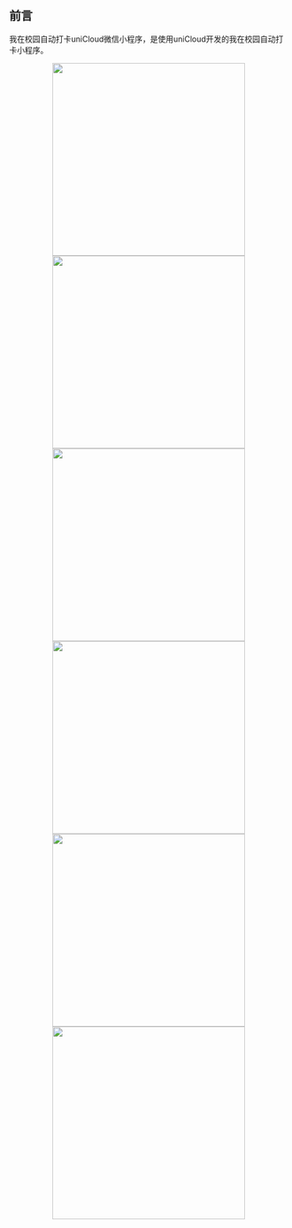 ## 前言
我在校园自动打卡uniCloud微信小程序，是使用uniCloud开发的我在校园自动打卡小程序。
<p style="text-align: center;">
	<img src="https://user-images.githubusercontent.com/46881167/166615203-00038330-9d64-4d14-9d17-f355e75bfa72.jpg" alt="" style="max-width:100%;" width="348">
	<img src="https://user-images.githubusercontent.com/46881167/166615367-c48c4c5c-252a-4323-accd-bc9db0803f34.jpg" alt="" style="max-width:100%;" width="348">
	<img src="https://user-images.githubusercontent.com/46881167/166615368-7bcedc2f-3870-4c10-8ec8-54899e57bfe5.jpg" alt="" style="max-width:100%;" width="348">
	<img src="https://user-images.githubusercontent.com/46881167/166615370-70ea0f95-89b4-45ed-a290-63e38f44e0bc.jpg" alt="" style="max-width:100%;" width="348">
	<img src="https://user-images.githubusercontent.com/46881167/166615372-cc8422de-181f-471c-a4b5-c11f94b80507.jpg" alt="" style="max-width:100%;" width="348">
	<img src="https://user-images.githubusercontent.com/46881167/166615376-450f7e85-35db-45ee-b011-a1ef3c01c90d.jpg" alt="" style="max-width:100%;" width="348">


</p>				  	 
